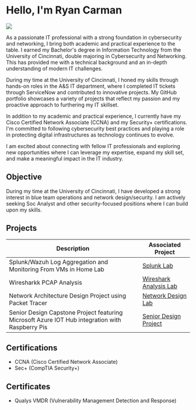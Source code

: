 # Hello, I'm Ryan Carman
<a href="https://www.linkedin.com/in/ryancarman/"><img src="https://img.shields.io/badge/-LinkedIn-0072b1?&style=for-the-badge&logo=linkedin&logoColor=white" /></a>

As a passionate IT professional with a strong foundation in cybersecurity and networking, I bring both academic and practical experience to the table. I earned my Bachelor's degree in Information Technology from the University of Cincinnati, double majoring in Cybersecurity and Networking. This has provided me with a technical background and an in-depth understanding of modern IT challenges.

During my time at the University of Cincinnati, I honed my skills through hands-on roles in the A&S IT department, where I completed IT tickets through ServiceNow and contributed to innovative projects. My GitHub portfolio showcases a variety of projects that reflect my passion and my proactive approach to furthering my IT skillset.

In addition to my academic and practical experience, I currently have my Cisco Certified Network Associate (CCNA) and my Security+ certifications. I'm committed to following cybersecurity best practices and playing a role in protecting digital infrastructures as technology continues to evolve.

I am excited about connecting with fellow IT professionals and exploring new opportunities where I can leverage my expertise, expand my skill set, and make a meaningful impact in the IT industry.

## Objective

During my time at the University of Cincinnati, I have developed a strong interest in blue team operations and network design/security. I am actively seeking Soc Analyst and other security-focused positions where I can build upon my skills.

## Projects

| Description                                        | Associated Project         |
|-----------------------------------------------|----------------------------|
| Splunk/Wazuh Log Aggregation and Monitoring From VMs in Home Lab        | <a href="https://github.com/rcarman09/Splunk-Lab">Splunk Lab</a>|
| Wiresharkk PCAP Analysis         | <a href="https://github.com/rcarman09/Wireshark-PCAP-Analysis">Wireshark Analysis Lab</a>|
| Network Architecture Design Project using Packet Tracer | <a href="https://github.com/rcarman09/Network-Design-Lab">Network Design Lab</a>|
| Senior Design Capstone Project featuring Microsoft Azure IOT Hub integration with Raspberry Pis         | <a href="https://github.com/dappensd/Senior-Design">Senior Design Project</a>|

## Certifications

- CCNA (Cisco Certified Network Associate)
- Sec+ (CompTIA Security+)

## Certificates
- Qualys VMDR (Vulnerability Management Detection and Response)
